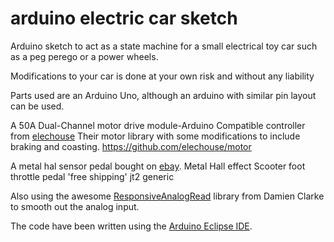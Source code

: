 # arduino electric car sketch
Arduino sketch to act as a state machine for a small electrical toy car such as a peg perego or a power wheels.

Modifications to your car is done at your own risk and without any liability

Parts used are an Arduino Uno, although an arduino with similar pin layout can be used.

A 50A Dual-Channel motor drive module-Arduino Compatible controller from [elechouse](http://www.elechouse.com/elechouse/index.php?main_page=product_info&products_id=2179)
Their motor library with some modifications to include braking and coasting.
https://github.com/elechouse/motor

A metal hal sensor pedal bought on [ebay](http://www.ebay.co.uk/itm/111635811510?euid=ad05bdba2b88470db225e211aa759299&bu=43620839744&cp=1&exe=12742&ext=32470&es=3&nqc=ECAAAgAAAAAAAABACAAQAAAAAAEAAAAAAAAABIAAAAAAAAAAAAAAkAAAAAAAAAAAAAAAAAAAAAAAAAAAAAAAAAAAAAAAAAAAAAAAAAAAAAAAAAAAAACAEAACEIAAEABAAAAAAAAABQAAAAABAAAQAIABAAAgAAAAAIAAAAAAABA*&nqt=ECAAAiAAAAAAAABACEAQAAAAEAEBAAAAgAAABIAAAAAAAQIAAAAEkAAAAAAAAAAAAAAAAAAAAAAAAAAAAAAAAAAAAAAAAAAAAAAAAAAAAAAAAAAgAACAEAACEIAAEABAAAAAAAAABQAAAAABAAAQAIABAAAgAAAAAIAAAAAAABA*&ec=1&sojTags=es=es,nqc=nqc,nqt=nqt,ec=ec,exe=exe,ext=ext,bu=bu).
Metal Hall effect Scooter foot throttle pedal 'free shipping' jt2 generic


Also using the awesome [ResponsiveAnalogRead](https://github.com/dxinteractive/ResponsiveAnalogRead) library from Damien Clarke to smooth out the analog input.

The code have been written using the [Arduino Eclipse IDE](http://eclipse.baeyens.it/index.shtml).
